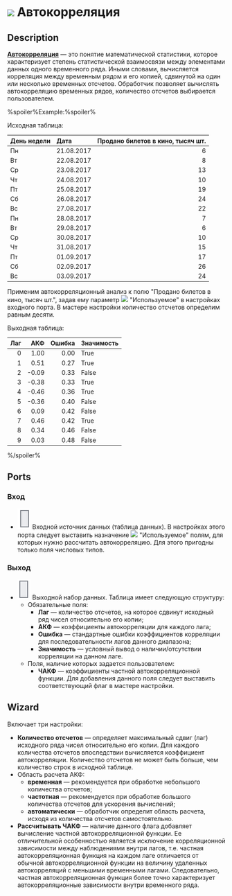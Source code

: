 # ![ ](../../images/icons/components/autocorrelation_default.svg) Автокорреляция

## Description

**[Автокорреляция](https://wiki.loginom.ru/articles/autocorrelation.html)** — это понятие математической статистики, которое характеризует степень статистической взаимосвязи между элементами данных одного временного ряда. Иными словами, вычисляется корреляция между временным рядом и его копией, сдвинутой на один или несколько временных отсчетов. Обработчик позволяет вычислять автокорреляцию временных рядов, количество отсчетов выбирается пользователем.

%spoiler%Example:%spoiler%

Исходная таблица:

| День недели | Дата | Продано билетов в кино, тысяч шт. |
| :----------- | :---- | ---------------------------------: |
| Пн | 21.08.2017 | 6 |
| Вт | 22.08.2017 | 8 |
| Ср | 23.08.2017 | 13 |
| Чт | 24.08.2017 | 10 |
| Пт | 25.08.2017 | 19 |
| Сб | 26.08.2017 | 24 |
| Вс | 27.08.2017 | 22 |
| Пн | 28.08.2017 | 7 |
| Вт | 29.08.2017 | 6 |
| Ср | 30.08.2017 | 10 |
| Чт | 31.08.2017 | 15 |
| Пт | 01.09.2017 | 17 |
| Сб | 02.09.2017 | 26 |
| Вс | 03.09.2017 | 24 |

Применим автокорреляционный анализ к полю "Продано билетов в кино, тысяч шт.", задав ему параметр ![ ](../../images/icons/usage-types/active_default.svg) "Используемое" в настройках входного порта. В мастере настройки количество отсчетов определим равным десяти.

Выходная таблица:

| Лаг | АКФ | Ошибка | Значимость |
| ------: | ------: | ------------: | :-------------------- |
| 0 | 1.00 | 0.00 | True |
| 1 | 0.51 | 0.27 | True |
| 2 | -0.09 | 0.33 | False |
| 3 | -0.38 | 0.33 | True |
| 4 | -0.46 | 0.36 | True |
| 5 | -0.36 | 0.40 | False |
| 6 | 0.09 | 0.42 | False |
| 7 | 0.46 | 0.42 | True |
| 8 | 0.34 | 0.46 | False |
| 9 | 0.03 | 0.48 | False |

%/spoiler%

## Ports

### Вход

* ![ ](../../images/icons/app/node/ports/inputs/table_inactive.svg) Входной источник данных (таблица данных). В настройках этого порта следует выставить назначение ![ ](../../images/icons/usage-types/active_default.svg) "Используемое" полям, для которых нужно рассчитать автокорреляцию. Для этого пригодны только поля числовых типов.

### Выход

* ![ ](../../images/icons/app/node/ports/outputs/table_inactive.svg) Выходной набор данных. Таблица имеет следующую структуру:
   * Обязательные поля:
      * **Лаг** — количество отсчетов, на которое сдвинут исходный ряд чисел относительно его копии;
      * **АКФ** — коэффициенты автокорреляции для каждого лага;
      * **Ошибка** — стандартные ошибки коэффициентов корреляции для последовательности лагов данного диапазона;
      * **Значимость** — условный вывод о наличии/отсутствии корреляции на данном лаге.
   * Поля, наличие которых задается пользователем:
      * **ЧАКФ** — коэффициенты частной автокорреляционной функции. Для добавления данного поля следует выставить соответствующий флаг в мастере настройки.

## Wizard

Включает три настройки:

* **Количество отсчетов** — определяет максимальный сдвиг (лаг) исходного ряда чисел относительно его копии. Для каждого количества отсчетов впоследствии вычисляется коэффициент автокорреляции. Количество отсчетов не может быть больше, чем количество строк в исходной таблице.
* Область расчета АКФ:
   * **временная** — рекомендуется при обработке небольшого количества отсчетов;
   * **частотная** — рекомендуется при обработке большого количества отсчетов для ускорения вычислений;
   * **автоматически** — обработчик определит область расчета, исходя из количества отсчетов самостоятельно.
* **Рассчитывать ЧАКФ** — наличие данного флага добавляет вычисление частной автокорреляционной функции. Ее отличительной особенностью является исключение корреляционной зависимости между наблюдениями внутри лагов, т.е. частная автокорреляционная функция на каждом лаге отличается от обычной автокорреляционной функции на величину удаленных автокорреляций с меньшими временными лагами. Следовательно, частная автокорреляционная функция более точно характеризует автокорреляционные зависимости внутри временного ряда.
